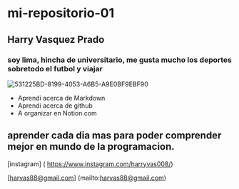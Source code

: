 # mi-repositorio-01

## Harry Vasquez Prado

### soy lima, hincha de universitario, me gusta mucho los deportes sobretodo el futbol y viajar


![531225BD-8199-4053-A6B5-A9E0BF9EBF90](https://github.com/user-attachments/assets/856a25a7-a375-4b17-8e47-c46443eeb6dc)


- Aprendi acerca de Markdown
- Aprendi acerca de github
- A organizar en Notion.com

## aprender cada dia mas para poder comprender mejor en mundo de la programacion.

[instagram] ( https://www.instagram.com/harryvas008/)

[harvas88@gmail.com] (mailto:harvas88@gmail.com)





